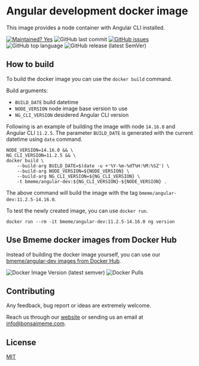 # Angular development docker image

This image provides a node container with Angular CLI installed.

[![Maintained? Yes](https://img.shields.io/badge/Maintained%3F-Yes-success)](https://github.com/bmeme/angular-dev) ![GitHub last commit](https://img.shields.io/github/last-commit/bmeme/angular-dev) [![GitHub issues](https://img.shields.io/github/issues/bmeme/angular-dev)](https://github.com/bmeme/angular-dev/issues) ![GitHub top language](https://img.shields.io/github/languages/top/bmeme/angular-dev) ![GitHub release (latest SemVer)](https://img.shields.io/github/v/release/bmeme/angular-dev)

## How to build

To build the docker image you can use the `docker build` command.

Build arguments:

- `BUILD_DATE` build datetime
- `NODE_VERSION` node image base version to use
- `NG_CLI_VERSION` desidered Angular CLI version

Following is an example of building the image with node `14.16.0` and Angular CLI `11.2.5`. The parameter `BUILD_DATE` is generated with the current datetime using `date` command.

```
NODE_VERSION=14.16.0 && \
NG_CLI_VERSION=11.2.5 && \
docker build \
    --build-arg BUILD_DATE=$(date -u +'%Y-%m-%dT%H:%M:%SZ') \
    --build-arg NODE_VERSION=${NODE_VERSION} \
    --build-arg NG_CLI_VERSION=${NG_CLI_VERSION} \
    -t bmeme/angular-dev:${NG_CLI_VERSION}-${NODE_VERSION} .
```

The above command will build the image with the tag `bmeme/angular-dev:11.2.5-14.16.0`.

To test the newly created image, you can use `docker run`.

```
docker run --rm -it bmeme/angular-dev:11.2.5-14.16.0 ng version
```

## Use Bmeme docker images from Docker Hub

Instead of building the docker image yourself, you can use our [bmeme/angular-dev images from Docker Hub](https://hub.docker.com/r/bmeme/angular-dev).

![Docker Image Version (latest semver)](https://img.shields.io/docker/v/bmeme/angular-dev) ![Docker Pulls](https://img.shields.io/docker/pulls/bmeme/angular-dev)

## Contributing

Any feedback, bug report or ideas are extremely welcome.

Reach us through our [website](https://www.bmeme.com) or sending us an email at info@bonsaimeme.com.

## License

[MIT](https://choosealicense.com/licenses/mit/)

